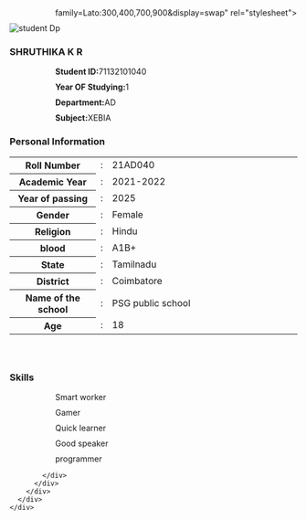 family=Lato:300,400,700,900&display=swap" rel="stylesheet">
<!-- Bootstrap CSS -->
<link rel='stylesheet' href='https://cdnjs.cloudflare.com/ajax/libs/twitter-bootstrap/4.1.3/css/bootstrap.min.css'>
<!-- Font Awesome CSS -->
<link rel='stylesheet' href='https://cdnjs.cloudflare.com/ajax/libs/font-awesome/5.12.1/css/all.min.css'>
    <title>Document</title>
    <title>Document</title>
    <style>
      @import url('https://fonts.google.com/specimen/Tiro+Kannada');

      body {
    background: #e74e4e;  /* fallback for old browsers */
    background: -webkit-linear-gradient(to right, #a84949, #cf5151);  /* Chrome 10-25, Safari 5.1-6 */
    background: linear-gradient(to right, #df1709, #58b94f); /* W3C, IE 10+/ Edge, Firefox 16+, Chrome 26+, Opera 12+, Safari 7+ */
    padding: 0;
    margin: 0;
    font-family: 'Lato', sans-serif;
    color: #000;
}
.student-profile .card {
    border-radius: 10px;
}

.student-profile .card .card-header .profile_img {
    width: 150px;
    height: 150px;
    object-fit: cover;
    margin: 10px auto;
    border: 10px solid #ccc;
    border-radius: 50%;
}

.student-profile .card h3 {
    font-size: 20px;
    font-weight: 700;
}

.student-profile .card p {
    font-size: 16px;
    color: #000;
}

.student-profile .table th,
.student-profile .table td {
    font-size: 14px;
    padding: 5px 10px;
    color: #000;
}
p {
  margin-top: 10px;
  margin-bottom: 10px;
  margin-right: 0px;
  margin-left: 80px;
}
.center {
  margin: auto;
  width: 50%;
  border: 3px solid rgb(78, 131, 201);
  padding: 10px;
}
    </style>
  </head>
</html><div class="student-profile py-4">
    <div class="container">
      <div class="row">
        <div class="col-lg-4">
          <div class="card shadow-sm">
            <div class="card-header bg-transparent text-center">
              <img class="profile_img" src=""e alt="student Dp">
              <h3>SHRUTHIKA K R</h3>
            </div>
            <div class="card-body">
              <p class="mb-0"><strong class="pr-1">Student ID:</strong>71132101040</p>
              <p class="mb-0"><strong class="pr-1">Year OF Studying:</strong>1</p>
              <p class="mb-0"><strong class="pr-1">Department:</strong>AD</p>
              <p class="mb-0"><strong class="pr=1">Subject:</strong>XEBIA</p>
            </div>
          </div>
        </div>
        <div class="col-lg-8">
          <div class="card shadow-sm">
            <div class="card-header bg-transparent border-0">
              <h3 class="mb-0"><i class="far fa-clone pr-1"></i>Personal Information</h3>
            </div>
            <div class="card-body pt-0">
              <table class="table table-bordered">
                <tr>
                  <th width="30%">Roll Number</th>
                  <td width="2%">:</td>
                  <td>21AD040</td>
                </tr>
                <tr>
                  <th width="30%">Academic Year </th>
                  <td width="2%">:</td>
                  <td>2021-2022</td>
                </tr>
                <tr>
                    <th width="30%">Year of passing </th>
                    <td width="2%">:</td>
                    <td>2025</td>
                  </tr>
                <tr>
                  <th width="30%">Gender</th>
                  <td width="2%">:</td>
                  <td>Female</td>
                </tr>
                <tr>
                  <th width="30%">Religion</th>
                  <td width="2%">:</td>
                  <td>Hindu</td>
                </tr>
                <tr>
                  <th width="30%">blood</th>
                  <td width="2%">:</td>
                  <td>A1B+</td>
                </tr>
                <tr>
                    <th width="30%">State</th>
                    <td width="2%">:</td>
                    <td>Tamilnadu</td>
                  </tr>
                  <tr>
                    <th width="30%">District</th>
                    <td width="2%">:</td>
                    <td>Coimbatore</td>
                  </tr>
                  <tr>
                    <th width="30%">Name of the school</th>
                    <td width="2%">:</td>
                    <td>PSG public school</td>
                  </tr>
                  <tr>
                    <th width="30%">Age</th>
                    <td width="2%">:</td>
                    <td>18</td>
                  </tr>
              </table>
            </div>
          </div>
            <div style="height: 26px"></div>
          <div class="card shadow-sm">
            <div class="card-header bg-transparent border-0">
              <h3 class="mb-0"><i class="far fa-clone pr-1"></i>Skills</h3>
            </div>
            <div class="card-body pt-0">
                <p>Smart worker</p>
                <p>Gamer </p>
                <p>Quick learner</p>
                <p>Good speaker</p>
                <p>programmer</p>

            </div>
          </div>
        </div>
      </div>
    </div>
  </div>
 <b>
   
</b>
